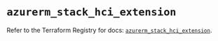 # `azurerm_stack_hci_extension`

Refer to the Terraform Registry for docs: [`azurerm_stack_hci_extension`](https://registry.terraform.io/providers/hashicorp/azurerm/4.20.0/docs/resources/stack_hci_extension).
